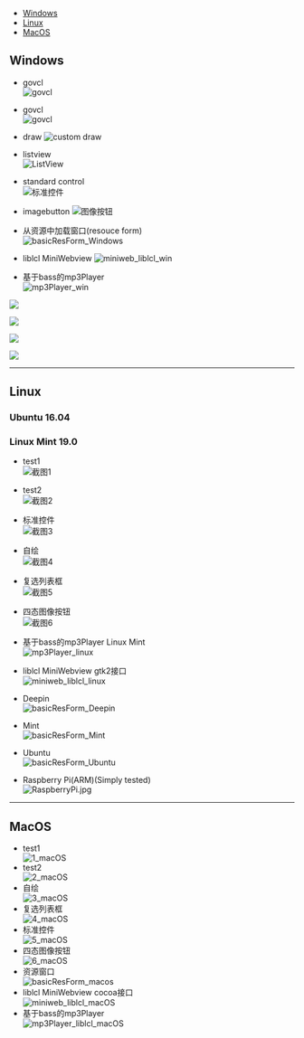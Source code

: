 
* [Windows](#Windows)
* [Linux](#Linux)
* [MacOS](#MacOS)


## Windows

* govcl  
![govcl](/assets/images/screenshots/govcl-win-1.jpg)     

* govcl  
![govcl](/assets/images/screenshots/govcl-win-2.jpg)      

* draw
![custom draw](/assets/images/screenshots/draw-win.jpg)  

* listview   
![ListView](/assets/images/screenshots/listview.jpg)  

* standard control    
![标准控件](/assets/images/screenshots/std.jpg)   

* imagebutton 
![图像按钮](/assets/images/screenshots/imagebutton.jpg)    

* 从资源中加载窗口(resouce form)   
![basicResForm_Windows](/assets/images/screenshots/basicResForm_windows.jpg)   

* liblcl MiniWebview 
![miniweb_liblcl_win](/assets/images/screenshots/miniweb_liblcl_win.jpg) 

* 基于bass的mp3Player   
![mp3Player_win](/assets/images/screenshots/mp3Player_win.jpg)    

![](/assets/images/screenshots/windowsjsonviewer.jpg)   

![](/assets/images/screenshots/windwosgdiplus.jpg)   

![](/assets/images/screenshots/windwosprocesslist.jpg)   

![](/assets/images/screenshots/listboxcustomdraw2.jpg)   

---
## Linux
### Ubuntu 16.04   
### Linux Mint 19.0   

* test1  
![截图1](/assets/images/screenshots/1_linux.png)  
* test2  
![截图2](/assets/images/screenshots/2_linux.jpg)  
* 标准控件  
![截图3](/assets/images/screenshots/3_linux.jpg)   
* 自绘  
![截图4](/assets/images/screenshots/4_linux.jpg)  
* 复选列表框  
![截图5](/assets/images/screenshots/5_linux.jpg)  
* 四态图像按钮  
![截图6](/assets/images/screenshots/6_linux.jpg)  
* 基于bass的mp3Player Linux Mint  
![mp3Player_linux](/assets/images/screenshots/mp3Player_linux.jpg) 


* liblcl MiniWebview gtk2接口  
![miniweb_liblcl_linux](/assets/images/screenshots/miniweb_liblcl_linux.jpg) 

* Deepin  
![basicResForm_Deepin](/assets/images/screenshots/basicResForm_linux_deepin.jpg)  
* Mint  
![basicResForm_Mint](/assets/images/screenshots/basicResForm_linux_mint.jpg)  
* Ubuntu  
![basicResForm_Ubuntu](/assets/images/screenshots/basicResForm_linux_ubuntu.jpg)  

* Raspberry Pi(ARM)(Simply tested)  
![RaspberryPi.jpg](/assets/images/screenshots/RaspberryPi.jpg)

---
## MacOS

* test1  
![1_macOS](/assets/images/screenshots/1_macOS.jpg)  
* test2   
![2_macOS](/assets/images/screenshots/2_macOS.jpg)  
* 自绘   
![3_macOS](/assets/images/screenshots/3_macOS.jpg)   
* 复选列表框    
![4_macOS](/assets/images/screenshots/4_macOS.jpg)  
* 标准控件   
![5_macOS](/assets/images/screenshots/5_macOS.jpg)  
* 四态图像按钮  
![6_macOS](/assets/images/screenshots/6_macOS.jpg)  
* 资源窗口    
![basicResForm_macos](/assets/images/screenshots/basicResForm_macos.jpg)  
* liblcl MiniWebview cocoa接口  
![miniweb_liblcl_macOS](/assets/images/screenshots/miniweb_liblcl_macOS_cocoa.jpg) 
* 基于bass的mp3Player  
![mp3Player_liblcl_macOS](/assets/images/screenshots/mp3Player_liblcl_macOS.jpg) 